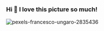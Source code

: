 ### Hi 👋 I love this picture so much!

![pexels-francesco-ungaro-2835436](https://user-images.githubusercontent.com/69048387/124858225-82d94c00-df62-11eb-864e-2681fffc957c.jpg)


<!--
**seth808rose/seth808rose** is a ✨ _special_ ✨ repository because its `README.md` (this file) appears on your GitHub profile.

Here are some ideas to get you started:

- 🔭 I’m currently working on ...
- 🌱 I’m currently learning ...
- 👯 I’m looking to collaborate on ...
- 🤔 I’m looking for help with ...
- 💬 Ask me about ...
- 📫 How to reach me: ...
- 😄 Pronouns: ...
- ⚡ Fun fact: ...
-->

